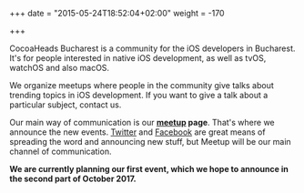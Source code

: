 +++
date = "2015-05-24T18:52:04+02:00"
weight = -170

+++



CocoaHeads Bucharest is a community for the iOS developers in Bucharest. It's for people interested in native iOS development, as well as tvOS, watchOS and also macOS.

We organize meetups where people in the community give talks about trending topics in iOS development. If you want to give a talk about a particular subject, contact us. 

Our main way of communication is our **[meetup](https://www.meetup.com/CocoaHeadsBucharest/) page**. That's where we announce the new events. [Twitter](https://twitter.com/CocoaHeadsBuch) and [Facebook](https://www.facebook.com/CocoaHeadsBucharest) are great means of spreading the word and announcing new stuff, but Meetup will be our main channel of communication.

**We are currently planning our first event, which we hope to announce in the second part of October 2017.**

